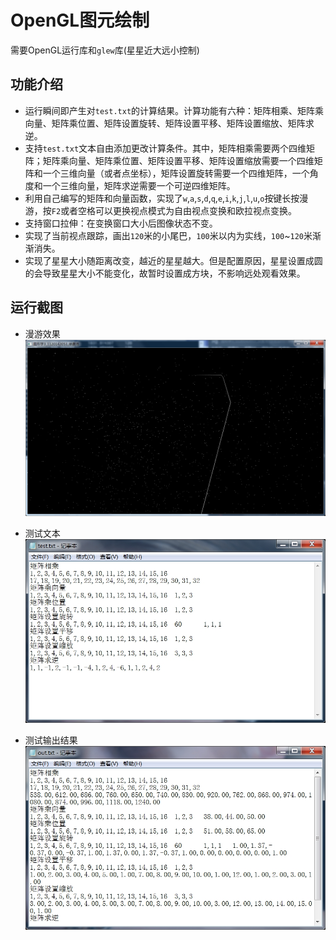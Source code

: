 # OpenGL图元绘制

需要OpenGL运行库和`glew`库(星星近大远小控制)

## 功能介绍
* 运行瞬间即产生对`test.txt`的计算结果。计算功能有六种：矩阵相乘、矩阵乘向量、矩阵乘位置、矩阵设置旋转、矩阵设置平移、矩阵设置缩放、矩阵求逆。
* 支持`test.txt`文本自由添加更改计算条件。其中，矩阵相乘需要两个四维矩阵；矩阵乘向量、矩阵乘位置、矩阵设置平移、矩阵设置缩放需要一个四维矩阵和一个三维向量（或者点坐标），矩阵设置旋转需要一个四维矩阵，一个角度和一个三维向量，矩阵求逆需要一个可逆四维矩阵。
* 利用自己编写的矩阵和向量函数，实现了`w`,`a`,`s`,`d`,`q`,`e`,`i`,`k`,`j`,`l`,`u`,`o`按键长按漫游，按`F2`或者空格可以更换视点模式为自由视点变换和欧拉视点变换。
* 支持窗口拉伸：在变换窗口大小后图像状态不变。
* 实现了当前视点跟踪，画出`120`米的小尾巴，`100`米以内为实线，`100`~`120`米渐渐消失。
* 实现了星星大小随距离改变，越近的星星越大。但是配置原因，星星设置成圆的会导致星星大小不能变化，故暂时设置成方块，不影响远处观看效果。

## 运行截图
* 漫游效果
![](https://github.com/xuchenhao001/BIT-homework/blob/master/Computer%20graphics%20and%20visual%20computing/3/1.jpg)

* 测试文本
![](https://github.com/xuchenhao001/BIT-homework/blob/master/Computer%20graphics%20and%20visual%20computing/3/2.jpg)

* 测试输出结果
![](https://github.com/xuchenhao001/BIT-homework/blob/master/Computer%20graphics%20and%20visual%20computing/3/3.jpg)